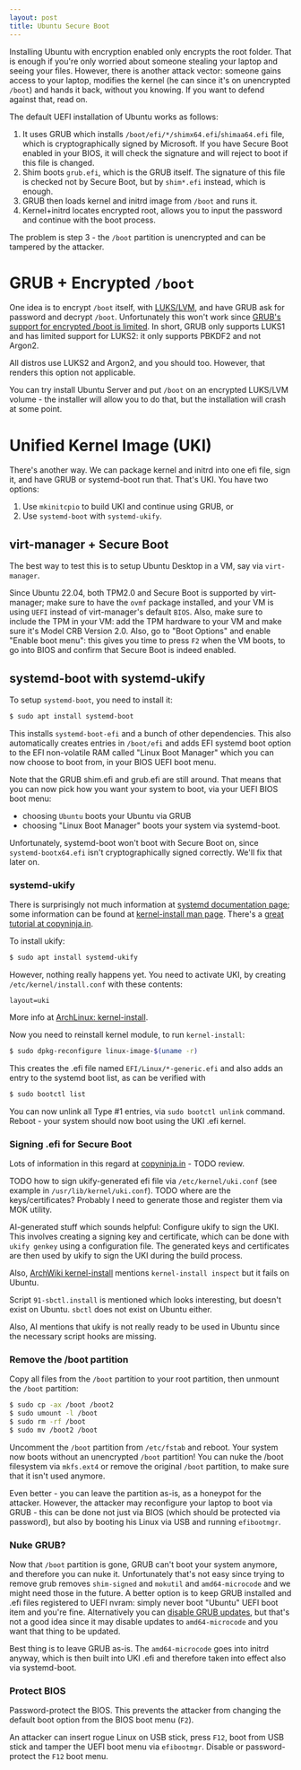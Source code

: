 ```yaml
---
layout: post
title: Ubuntu Secure Boot
---
```


Installing Ubuntu with encryption enabled only encrypts the root folder. That is enough
if you're only worried about someone stealing your laptop and seeing your files.
However, there is another attack vector: someone gains access to your laptop, modifies
the kernel (he can since it's on unencrypted `/boot`) and hands it back, without you knowing.
If you want to defend against that, read on.

The default UEFI installation of Ubuntu works as follows:

1. It uses GRUB which installs `/boot/efi/*/shimx64.efi`/`shimaa64.efi` file, which is cryptographically signed by Microsoft.
   If you have Secure Boot enabled in your BIOS, it will check the signature and will reject to boot if this file is changed.
2. Shim boots `grub.efi`, which is the GRUB itself. The signature of this file is checked not by Secure Boot, but by `shim*.efi` instead, which is enough.
3. GRUB then loads kernel and initrd image from `/boot` and runs it.
4. Kernel+initrd locates encrypted root, allows you to input the password and continue with the boot process.

The problem is step 3 - the `/boot` partition is unencrypted and can be tampered by the attacker.

# GRUB + Encrypted `/boot`

One idea is to encrypt `/boot` itself, with [LUKS/LVM](../luks-lvm-boot/), and have GRUB ask for password
and decrypt `/boot`. Unfortunately this won't work since
[GRUB's support for encrypted /boot is limited](https://wiki.archlinux.org/title/GRUB#Encrypted_/boot).
In short, GRUB only supports LUKS1 and has limited support for LUKS2: it only supports PBKDF2
and not Argon2.

All distros use LUKS2 and Argon2, and you should too. However, that renders this option not applicable.

You can try install Ubuntu Server and put `/boot` on an encrypted LUKS/LVM volume - the installer
will allow you to do that, but the installation will crash at some point.

# Unified Kernel Image (UKI)

There's another way. We can package kernel and initrd into one efi file, sign it,
and have GRUB or systemd-boot run that. That's UKI. You have two options:

1. Use `mkinitcpio` to build UKI and continue using GRUB, or
2. Use `systemd-boot` with `systemd-ukify`.

## virt-manager + Secure Boot

The best way to test this is to setup Ubuntu Desktop in a VM, say via `virt-manager`.

Since Ubuntu 22.04, both TPM2.0 and Secure Boot is supported by virt-manager; make sure to have the `ovmf` package installed, and your VM
is using `UEFI` instead of virt-manager's default `BIOS`. Also, make sure to include the TPM in your VM:
add the TPM hardware to your VM and make sure it's Model CRB Version 2.0. Also, go to "Boot Options"
and enable "Enable boot menu": this gives you time to press `F2` when the VM boots,
to go into BIOS and confirm that Secure Boot is indeed enabled.

## systemd-boot with systemd-ukify

To setup `systemd-boot`, you need to install it:
```bash
$ sudo apt install systemd-boot
```

This installs `systemd-boot-efi` and a bunch of other dependencies. This also
automatically creates entries in `/boot/efi` and adds EFI systemd boot option to
the EFI non-volatile RAM called "Linux Boot Manager" which you can now choose
to boot from, in your BIOS UEFI boot menu.

Note that the GRUB shim.efi and grub.efi are still around. That means that you can now pick how you want your system to boot,
via your UEFI BIOS boot menu:
* choosing `Ubuntu` boots your Ubuntu via GRUB
* choosing "Linux Boot Manager" boots your system via systemd-boot.

Unfortunately, systemd-boot won't boot with Secure Boot on, since `systemd-bootx64.efi` isn't
cryptographically signed correctly. We'll fix that later on.

### systemd-ukify

There is surprisingly not much information at [systemd documentation page](https://systemd.io/AUTOMATIC_BOOT_ASSESSMENT/);
some information can be found at [kernel-install man page](https://www.freedesktop.org/software/systemd/man/latest/kernel-install.html).
There's a [great tutorial at copyninja.in](https://copyninja.in/blog/enable_ukify_debian.html).

To install ukify:

```bash
$ sudo apt install systemd-ukify
```
However, nothing really happens yet. You need to activate UKI, by creating `/etc/kernel/install.conf` with these contents:
```
layout=uki
```
More info at [ArchLinux: kernel-install](https://wiki.archlinux.org/title/Unified_kernel_image#kernel-install).

Now you need to reinstall kernel module, to run `kernel-install`:
```bash
$ sudo dpkg-reconfigure linux-image-$(uname -r)
```
This creates the .efi file named `EFI/Linux/*-generic.efi` and also adds an entry to the systemd boot list, as can be verified
with
```bash
$ sudo bootctl list
```
You can now unlink all Type #1 entries, via `sudo bootctl unlink` command. Reboot - your system should now boot using the UKI .efi kernel.

### Signing .efi for Secure Boot

Lots of information in this regard at [copyninja.in](https://copyninja.in/) - TODO review.

TODO how to sign ukify-generated efi file via `/etc/kernel/uki.conf` (see example in `/usr/lib/kernel/uki.conf`).
TODO where are the keys/certificates? Probably I need to generate those and register them via MOK utility.

AI-generated stuff which sounds helpful:
Configure ukify to sign the UKI. This involves creating a signing key and certificate, which can be done with `ukify genkey` using a configuration file.
The generated keys and certificates are then used by ukify to sign the UKI during the build process.

Also, [ArchWiki kernel-install](https://wiki.archlinux.org/title/Kernel-install#Plugins)
mentions `kernel-install inspect` but it fails on Ubuntu.

Script `91-sbctl.install` is mentioned which looks interesting, but doesn't exist on Ubuntu. `sbctl` does not exist on Ubuntu either.

Also, AI mentions that ukify is not really ready to be used in Ubuntu since the necessary script hooks are missing.

### Remove the /boot partition

Copy all files from the `/boot` partition to your root partition, then unmount the `/boot` partition:
```bash
$ sudo cp -ax /boot /boot2
$ sudo umount -l /boot
$ sudo rm -rf /boot
$ sudo mv /boot2 /boot
```
Uncomment the `/boot` partition from `/etc/fstab` and reboot. Your system now boots without an unencrypted `/boot` partition!
You can nuke the /boot filesystem via `mkfs.ext4` or remove the original `/boot` partition, to make sure that it isn't used anymore.

Even better - you can leave the partition as-is, as a honeypot for the attacker.
However, the attacker may reconfigure your laptop to boot via GRUB -
this can be done not just via BIOS (which should be protected via password),
but also by booting his Linux via USB and running `efibootmgr`.

### Nuke GRUB?

Now that `/boot` partition is gone, GRUB can't boot your system anymore, and therefore you can nuke it.
Unfortunately that's not easy since trying to remove grub removes `shim-signed` and `mokutil` and `amd64-microcode` and we might need those in the future.
A better option is to keep GRUB installed and .efi files registered to UEFI nvram: simply never
boot "Ubuntu" UEFI boot item and you're fine.
Alternatively you can [disable GRUB updates](https://www.rodsbooks.com/refind/bootcoup.html#disabling_grub),
but that's not a good idea since it may disable updates to `amd64-microcode` and you want that thing to be updated.

Best thing is to leave GRUB as-is. The `amd64-microcode` goes into initrd anyway, which is then built into UKI .efi
and therefore taken into effect also via systemd-boot.

### Protect BIOS

Password-protect the BIOS. This prevents the attacker from changing the default boot option from the BIOS boot menu (`F2`).

An attacker can insert rogue Linux on USB stick, press `F12`, boot from USB stick and tamper the UEFI boot menu via `efibootmgr`.
Disable or password-protect the `F12` boot menu.

